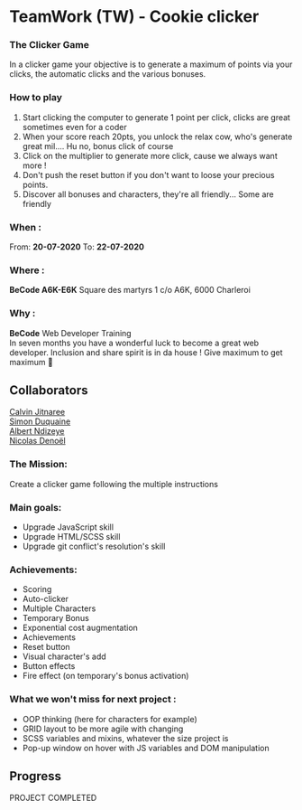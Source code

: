 # TeamWork (TW) - Cookie clicker 

### The Clicker Game 
In a clicker game your objective is to generate a maximum of points via your clicks, the automatic clicks and the various bonuses.

### How to play 
1.  Start clicking the computer to generate 1 point per click, clicks are great sometimes even for a coder
2.  When your score reach 20pts, you unlock the relax cow, who's generate great mil.... Hu no, bonus click of course
3.  Click on the multiplier to generate more click, cause we always want more ! 
4.  Don't push the reset button if you don't want to loose your precious points.
5.  Discover all bonuses and characters, they're all friendly... Some are friendly


### When : 
From:  **20-07-2020**
To:  **22-07-2020**

### Where : 
**BeCode A6K-E6K** 
Square des martyrs 
1 c/o A6K, 6000 Charleroi

### Why :
**BeCode** Web Developer Training  
In seven months you have a wonderful luck to become a great web developer. Inclusion and share spirit is in da house !
Give maximum to get maximum :rocket:

## Collaborators
[Calvin Jitnaree](https://github.com/Calvin781)  
[Simon Duquaine](https://github.com/simonduquaine)  
[Albert Ndizeye](https://github.com/AlbertNd)  
[Nicolas Denoël](https://github.com/nicode-be/) 

### The Mission: 
Create a clicker game following the multiple instructions

### Main goals:
* Upgrade JavaScript skill
* Upgrade HTML/SCSS skill
* Upgrade git conflict's resolution's skill

### Achievements:
* Scoring 
* Auto-clicker
* Multiple Characters
* Temporary Bonus
* Exponential cost augmentation
* Achievements
* Reset button
* Visual character's add
* Button effects
* Fire effect (on temporary's bonus activation)

### What we won't miss for next project :
* OOP thinking (here for characters for example)
* GRID layout to be more agile with changing
* SCSS variables and mixins, whatever the size project is
* Pop-up window on hover with JS variables and DOM manipulation 

## Progress
PROJECT COMPLETED





